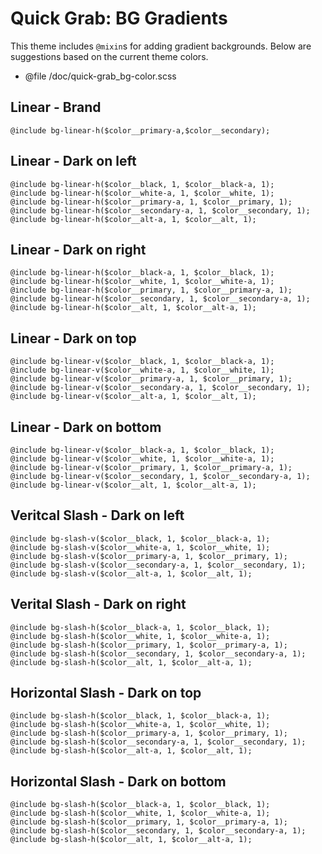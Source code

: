 # Quick Grab: BG Gradients

This theme includes `@mixin`s for adding gradient backgrounds. Below are suggestions based on the current theme colors. 

* @file /doc/quick-grab_bg-color.scss

## Linear - Brand 
	@include bg-linear-h($color__primary-a,$color__secondary);

## Linear - Dark on left
	@include bg-linear-h($color__black, 1, $color__black-a, 1);
	@include bg-linear-h($color__white-a, 1, $color__white, 1);
	@include bg-linear-h($color__primary-a, 1, $color__primary, 1);
	@include bg-linear-h($color__secondary-a, 1, $color__secondary, 1);
	@include bg-linear-h($color__alt-a, 1, $color__alt, 1);

## Linear - Dark on right
	@include bg-linear-h($color__black-a, 1, $color__black, 1);
	@include bg-linear-h($color__white, 1, $color__white-a, 1);
	@include bg-linear-h($color__primary, 1, $color__primary-a, 1);
	@include bg-linear-h($color__secondary, 1, $color__secondary-a, 1);
	@include bg-linear-h($color__alt, 1, $color__alt-a, 1);

## Linear - Dark on top
	@include bg-linear-v($color__black, 1, $color__black-a, 1);
	@include bg-linear-v($color__white-a, 1, $color__white, 1);
	@include bg-linear-v($color__primary-a, 1, $color__primary, 1);
	@include bg-linear-v($color__secondary-a, 1, $color__secondary, 1);
	@include bg-linear-v($color__alt-a, 1, $color__alt, 1);

## Linear - Dark on bottom
	@include bg-linear-v($color__black-a, 1, $color__black, 1);
	@include bg-linear-v($color__white, 1, $color__white-a, 1);
	@include bg-linear-v($color__primary, 1, $color__primary-a, 1);
	@include bg-linear-v($color__secondary, 1, $color__secondary-a, 1);
	@include bg-linear-v($color__alt, 1, $color__alt-a, 1);

## Veritcal Slash - Dark on left
	@include bg-slash-v($color__black, 1, $color__black-a, 1);
	@include bg-slash-v($color__white-a, 1, $color__white, 1);
	@include bg-slash-v($color__primary-a, 1, $color__primary, 1);
	@include bg-slash-v($color__secondary-a, 1, $color__secondary, 1);
	@include bg-slash-v($color__alt-a, 1, $color__alt, 1);

## Verital Slash - Dark on right
	@include bg-slash-h($color__black-a, 1, $color__black, 1);
	@include bg-slash-h($color__white, 1, $color__white-a, 1);
	@include bg-slash-h($color__primary, 1, $color__primary-a, 1);
	@include bg-slash-h($color__secondary, 1, $color__secondary-a, 1);
	@include bg-slash-h($color__alt, 1, $color__alt-a, 1);

## Horizontal Slash - Dark on top
	@include bg-slash-h($color__black, 1, $color__black-a, 1);
	@include bg-slash-h($color__white-a, 1, $color__white, 1);
	@include bg-slash-h($color__primary-a, 1, $color__primary, 1);
	@include bg-slash-h($color__secondary-a, 1, $color__secondary, 1);
	@include bg-slash-h($color__alt-a, 1, $color__alt, 1);

## Horizontal Slash - Dark on bottom
	@include bg-slash-h($color__black-a, 1, $color__black, 1);
	@include bg-slash-h($color__white, 1, $color__white-a, 1);
	@include bg-slash-h($color__primary, 1, $color__primary-a, 1);
	@include bg-slash-h($color__secondary, 1, $color__secondary-a, 1);
	@include bg-slash-h($color__alt, 1, $color__alt-a, 1);

